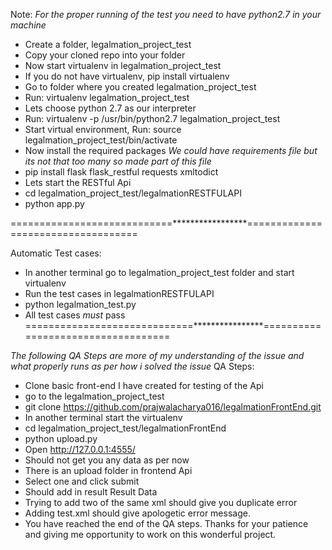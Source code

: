 Note: *For the proper running of the test you need to have python2.7 in your machine*
  - Create a folder, legalmation_project_test
  - Copy your cloned repo into your folder
  - Now start virtualenv in legalmation_project_test
   - If you do not have virtualenv, pip install virtualenv
   - Go to folder where you created legalmation_project_test
   - Run: virtualenv legalmation_project_test
   - Lets choose python 2.7 as our interpreter
   - Run: virtualenv -p /usr/bin/python2.7 legalmation_project_test
   - Start virtual environment, Run: source legalmation_project_test/bin/activate
  - Now install the required packages *We could have requirements file but its not that too many so made part of this file*
   - pip install flask flask_restful requests xmltodict
  - Lets start the RESTful Api
   - cd legalmation_project_test/legalmationRESTFULAPI
   - python app.py
   
============================*****************===================================

Automatic Test cases:
  - In another terminal go to legalmation_project_test folder and start virtualenv
  - Run the test cases in legalmationRESTFULAPI
  - python legalmation_test.py
  - All test cases  *must* pass
=============================****************===================================

*The following QA Steps are more of my understanding of the issue and what properly runs as per how i solved the issue*
QA Steps:
  - Clone basic front-end I have created for testing of the Api
  - go to the legalmation_project_test
  - git clone https://github.com/prajwalacharya016/legalmationFrontEnd.git
  - In another terminal start the virtualenv
  - cd legalmation_project_test/legalmationFrontEnd
  - python upload.py
  - Open http://127.0.0.1:4555/
  - Should not get you any data as per now
  - There is an upload folder in frontend Api
  - Select one and click submit
  - Should add in result Result Data
  - Trying to add two of the same xml should give you duplicate error
  - Adding test.xml should give apologetic error message.
  - You have reached the end of the QA steps. Thanks for your patience and giving me opportunity to work on this wonderful project.

